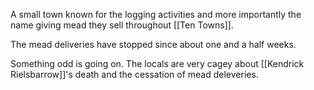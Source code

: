 A small town known for the logging activities and more importantly the name giving mead they sell throughout [[Ten Towns]].

The mead deliveries have stopped since about one and a half weeks.

Something odd is going on. The locals are very cagey about [[Kendrick Rielsbarrow]]'s death and the cessation of mead deleveries.